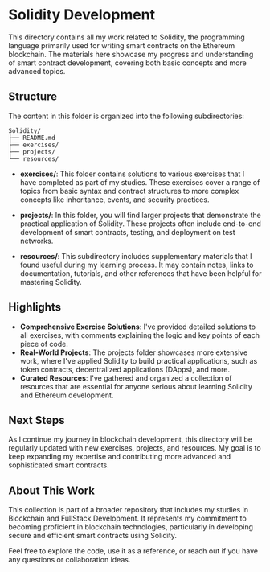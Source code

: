# Solidity Development

This directory contains all my work related to Solidity, the programming language primarily used for writing smart contracts on the Ethereum blockchain. The materials here showcase my progress and understanding of smart contract development, covering both basic concepts and more advanced topics.

## Structure

The content in this folder is organized into the following subdirectories:
```
Solidity/
├── README.md
├── exercises/
├── projects/
└── resources/
```

- **exercises/**: This folder contains solutions to various exercises that I have completed as part of my studies. These exercises cover a range of topics from basic syntax and contract structures to more complex concepts like inheritance, events, and security practices.

- **projects/**: In this folder, you will find larger projects that demonstrate the practical application of Solidity. These projects often include end-to-end development of smart contracts, testing, and deployment on test networks.

- **resources/**: This subdirectory includes supplementary materials that I found useful during my learning process. It may contain notes, links to documentation, tutorials, and other references that have been helpful for mastering Solidity.

## Highlights

- **Comprehensive Exercise Solutions**: I've provided detailed solutions to all exercises, with comments explaining the logic and key points of each piece of code.
- **Real-World Projects**: The projects folder showcases more extensive work, where I've applied Solidity to build practical applications, such as token contracts, decentralized applications (DApps), and more.
- **Curated Resources**: I've gathered and organized a collection of resources that are essential for anyone serious about learning Solidity and Ethereum development.

## Next Steps

As I continue my journey in blockchain development, this directory will be regularly updated with new exercises, projects, and resources. My goal is to keep expanding my expertise and contributing more advanced and sophisticated smart contracts.

## About This Work

This collection is part of a broader repository that includes my studies in Blockchain and FullStack Development. It represents my commitment to becoming proficient in blockchain technologies, particularly in developing secure and efficient smart contracts using Solidity.

Feel free to explore the code, use it as a reference, or reach out if you have any questions or collaboration ideas.
